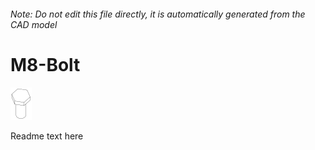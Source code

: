 ###### Note: Do not edit this file directly, it is automatically generated from the CAD model

# M8-Bolt

![](/project.svg)



 Readme text here



